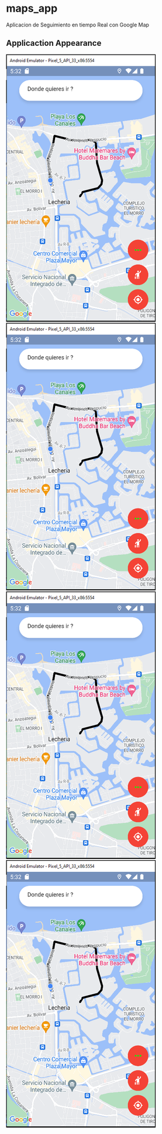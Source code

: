# maps_app

Aplicacion de Seguimiento en tiempo Real con Google Map

## Applicaction Appearance 
<!-- Agregar blob/master/ entre el nombre del repocitorio y la carpeta de ubicacion  -->
![Appearance](appearance/1.png)
![Appearance](appearance/1.png)
![Appearance](appearance/1.png)
![Appearance](appearance/1.png)
 